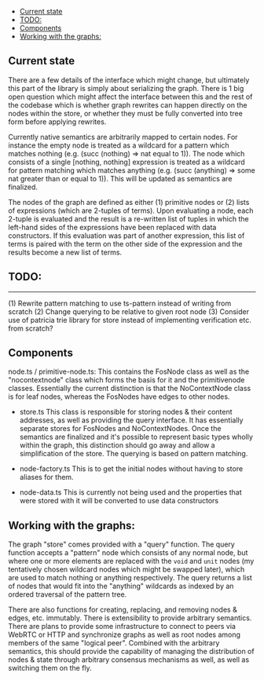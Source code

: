 - [Current state](#current-state)
- [TODO:](#todo)
- [Components](#components)
- [Working with the graphs:](#working-with-the-graphs)


## Current state

There are a few details of the interface which might change, but ultimately this part of the library is simply about serializing the graph.  There is 1 big open question which might affect the interface between this and the rest of the codebase which is whether graph rewrites can happen directly on the nodes within the store, or whether they must be fully converted into tree form before applying rewrites. 

Currently native semantics are arbitrarily mapped to certain nodes.  For instance the empty node is treated as a wildcard for a pattern which matches nothing (e.g. (succ (nothing) => nat equal to 1)).  The node which consists of a single [nothing, nothing] expression is treated as a wildcard for pattern matching which matches anything (e.g. (succ (anything) => some nat greater than or equal to 1)).  This will be updated as semantics are finalized.


The nodes of the graph are defined as either (1) primitive nodes or (2) lists of expressions (which are 2-tuples of terms).  Upon evaluating a node, each 2-tuple is evaluated and the result is a re-written list of tuples in which the left-hand sides of the expressions have been replaced with data constructors.  If this evaluation was part of another expression, this list of terms is paired with the term on the other side of the expression and the results become a new list of terms.


## TODO: 
---
(1) Rewrite pattern matching to use ts-pattern instead of writing from scratch
(2) Change querying to be relative to given root node
(3) Consider use of patricia trie library for store instead of implementing verification etc. from scratch?


## Components

node.ts / primitive-node.ts:
This contains the FosNode class as well as the "nocontextnode" class which forms the basis for it and the primitivenode classes.  Essentially the current distinction is that the NoContextNode class is for leaf nodes, whereas the FosNodes have edges to other nodes. 

- store.ts
This class is responsible for storing nodes & their content addresses, as well as providing the query interface.  It has essentially separate stores for FosNodes and NoContextNodes.  Once the semantics are finalized and it's possible to represent basic types wholly within the graph, this distinction should go away and allow a simplification of the store.  The querying is based on pattern matching.     

- node-factory.ts
This is to get the initial nodes without having to store aliases for them. 

- node-data.ts
This is currently not being used and the properties that were stored with it will be converted to use data constructors

## Working with the graphs:

The graph "store" comes provided with a "query" function. The query function accepts a "pattern" node which consists of any normal node, but where one or more elements are replaced with the `void` and `unit` nodes (my tentatively chosen wildcard nodes which might be swapped later), which are used to match nothing or anything respectively.  The query returns a list of nodes that would fit into the "anything" wildcards as indexed by an ordered traversal of the pattern tree.  

There are also functions for creating, replacing, and removing nodes & edges, etc. immutably.  There is extensibility to provide arbitrary semantics.  There are plans to provide some infrastructure to connect to peers via WebRTC or HTTP and synchronize graphs as well as root nodes among members of the same "logical peer".  Combined with the arbitrary semantics, this should provide the capability of managing the distribution of nodes & state through arbitrary consensus mechanisms as well, as well as switching them on the fly.  